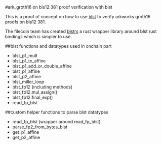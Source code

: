 #ark_groth16 on bls12 381 proof verification with blst

This is a proof of concept on how to use [blst](https://github.com/supranational/blst) to verify arkworks groth16 proofs on bls12 381.

The filecoin team has created [blstrs](https://github.com/filecoin-project/blstrs) a rust wrapper library around blst rust bindings which is simpler to use.

##blst functions and datatypes used in onchain part
- blst_p1_mult
- blst_p1_to_affine
- blst_p1_add_or_double_affine
- blst_p1_affine
- blst_p2_affine
- blst_miller_loop
- blst_fp12 (including methods)
- blst_fp12.mul_assign()
- blst_fp12.final_exp()
- read_fp_blst

##custom helper functions to parse blst datatypes
- read_fp_blst (wrapper around read_fp_blst)
- parse_fp2_from_bytes_blst
- get_p1_affine
- get_p2_affine
